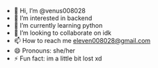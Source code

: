 - 👋 Hi, I’m @venus008028
- 👀 I’m interested in backend
- 🌱 I’m currently learning python
- 💞️ I’m looking to collaborate on idk
- 📫 How to reach me eleven008028@gmail.com
- 😄 Pronouns: she/her
- ⚡ Fun fact: im a little bit lost xd

<!---
venus008028/venus008028 is a ✨ special ✨ repository because its `README.md` (this file) appears on your GitHub profile.
You can click the Preview link to take a look at your changes.
--->
